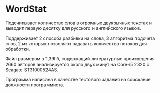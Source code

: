 # WordStat
Подсчитывает количество слов в огромных двуязычных текстах и выводит первую десятку
для русского и английского языков.

Поддерживает 2 способа разбивки на слова, 3 алгоритма подсчета слов, 2 из которых 
позволяют задавать количество потоков для обработки.

Файл размером в 1,39Гб, содержащий литературные произведения 2660 авторов анализируется около двух минут
на Core-i5 2320 c Seagate ST31000524AS. 

Программа написана в качестве тестового задания на соискание должности программиста. 
